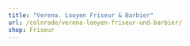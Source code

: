 ```yaml
---
title: "Verena. Looyen Friseur & Barbier"
url: /colnrade/verena-looyen-friseur-und-barbier/
shop: Friseur
---
```

